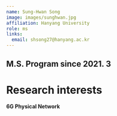 ```yaml
---
name: Sung-Hwan Song
image: images/sunghwan.jpg
affiliation: Hanyang University
role: ms
links:
  email: shsong27@hanyang.ac.kr
---
```


## M.S. Program since 2021. 3

# Research interests

**6G Physical Network**







